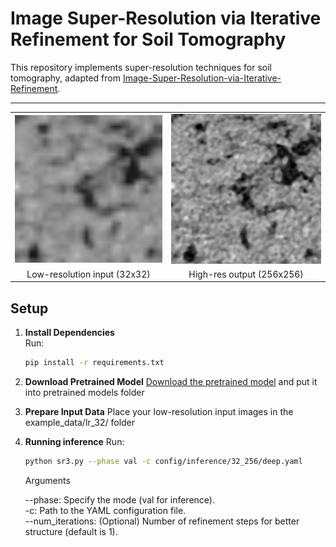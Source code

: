 # Image Super-Resolution via Iterative Refinement for Soil Tomography

This repository implements super-resolution techniques for soil tomography, adapted from [Image-Super-Resolution-via-Iterative-Refinement](https://github.com/Janspiry/Image-Super-Resolution-via-Iterative-Refinement).

---
<p align="center">
<table>
  <tr>
    <td><img src="example data/lr_32/input_image.png" width="400"/></td>
    <td><img src="example data/hr_256/input_image.png" width="400"/></td>
  </tr>
  <tr>
    <td align="center">Low-resolution input (32x32)</td>
    <td align="center">High-res output (256x256)</td>
  </tr>
</table>
</p>

## Setup

1. **Install Dependencies**  
   Run:
   ```bash
   pip install -r requirements.txt
   ```

2. **Download Pretrained Model**
   [Download the pretrained model](https://drive.google.com/file/d/12eU2cIx4NetzOgkx3rppj-4vpPVxuU0M/view?usp=sharing) and put it into pretrained models folder
   
3. **Prepare Input Data**
   Place your low-resolution input images in the example_data/lr_32/ folder

4. **Running inference**
   Run:
   ```bash
   python sr3.py --phase val -c config/inference/32_256/deep.yaml
   ```

    Arguments 

    --phase: Specify the mode (val for inference).  
    -c: Path to the YAML configuration file.  
    --num_iterations: (Optional)  Number of refinement steps for better structure (default is 1).

